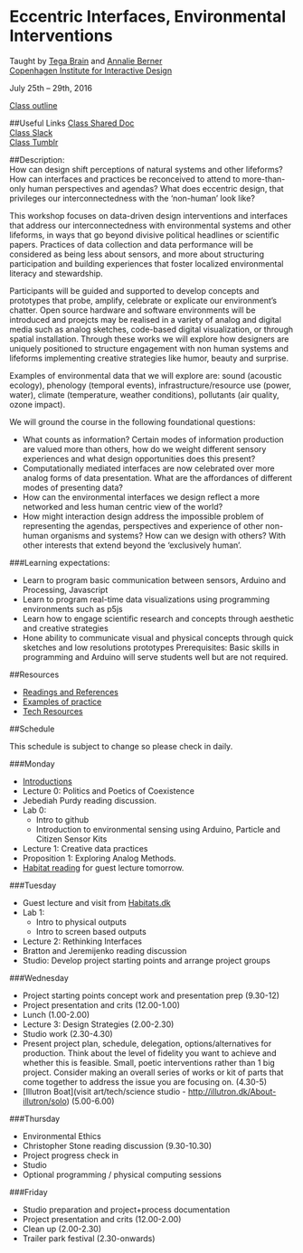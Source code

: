 # Eccentric Interfaces, Environmental Interventions
Taught by [Tega Brain](http://tegabrain.com/) and [Annalie Berner](http://www.annelieberner.com/)  
[Copenhagen Institute for Interactive Design](http://ciid.dk/education/summer-school/ciid-summer-school-2016/workshops/eccentric-interfaces-environmental-interventions/) 

July 25th – 29th, 2016  

[Class outline](https://tegacodes.github.io/EccentricInterfaces/#/) 

##Useful Links
[Class Shared Doc](https://paper.dropbox.com/doc/Test-doc-hhRZor2rFpYTw2rcqLmTN)  
[Class Slack](https://eccentric-interfaces.slack.com)  
[Class Tumblr](https://www.tumblr.com/join/DSsKvwaQ8U)  

##Description:  
How can design shift perceptions of natural systems and other lifeforms? How can interfaces and practices be reconceived to attend to more-than-only human perspectives and agendas? What does eccentric design, that privileges our interconnectedness with the ‘non-human’ look like?  

This workshop focuses on data-driven design interventions and interfaces that address our interconnectedness with environmental systems and other lifeforms, in ways that go beyond divisive political headlines or scientific papers. Practices of data collection and data performance will be considered as being less about sensors, and more about structuring participation and building experiences that foster localized environmental literacy and stewardship.  

Participants will be guided and supported to develop concepts and prototypes that probe, amplify, celebrate or explicate our environment’s chatter. Open source hardware and software environments will be introduced and proejcts may be realised in a variety of analog and digital media such as analog sketches, code-based digital visualization, or through spatial installation. Through these works we will explore how designers are uniquely positioned to structure engagement with non human systems and lifeforms implementing creative strategies like humor, beauty and surprise.  

Examples of environmental data that we will explore are: sound (acoustic ecology), phenology (temporal events), infrastructure/resource use (power, water), climate (temperature, weather conditions), pollutants (air quality, ozone impact).  

We will ground the course in the following foundational questions:  

* What counts as information? Certain modes of information production are valued more than others, how do we weight different sensory experiences and what design opportunities does this present?
* Computationally mediated interfaces are now celebrated over more analog forms of data presentation. What are the affordances of different modes of presenting data?
* How can the environmental interfaces we design reflect a more networked and less human centric view of the world?
* How might interaction design address the impossible problem of representing the agendas, perspectives and experience of other non-human organisms and systems? How can we design with others? With other interests that extend beyond the ‘exclusively human’.

###Learning expectations:  

* Learn to program basic communication between sensors, Arduino and Processing, Javascript
* Learn to program real-time data visualizations using programming environments such as p5js
* Learn how to engage scientific research and concepts through aesthetic and creative strategies
* Hone ability to communicate visual and physical concepts through quick sketches and low resolutions prototypes
Prerequisites: Basic skills in programming and Arduino will serve students well but are not required.

##Resources

* [Readings and References](https://github.com/tegacodes/EccentricInterfaces/blob/master/reading-resources.md)
* [Examples of practice](https://github.com/tegacodes/EccentricInterfaces/blob/master/practice.md)
* [Tech Resources](https://github.com/tegacodes/EccentricInterfaces/blob/master/tech-resources.md)

##Schedule

This schedule is subject to change so please check in daily.

###Monday
* [Introductions](https://tegacodes.github.io/EccentricInterfaces/slides/0/0.html)
* Lecture 0: Politics and Poetics of Coexistence
* Jebediah Purdy reading discussion.
* Lab 0:
	* Intro to github
	* Introduction to environmental sensing using Arduino, Particle and Citizen Sensor Kits
* Lecture 1: Creative data practices
* Proposition 1: Exploring Analog Methods.
* [Habitat reading](https://github.com/tegacodes/EccentricInterfaces/blob/master/attachments/Bynatur_publikation.pdf) for guest lecture tomorrow. 

###Tuesday
* Guest lecture and visit from [Habitats.dk](http://www.habitats.dk/)
* Lab 1:
	* Intro to physical outputs
	* Intro to screen based outputs
* Lecture 2: Rethinking Interfaces
* Bratton and Jeremijenko reading discussion
* Studio: Develop project starting points and arrange project groups

###Wednesday
* Project starting points concept work and presentation prep (9.30-12)
* Project presentation and crits (12.00-1.00)
* Lunch (1.00-2.00)
* Lecture 3: Design Strategies (2.00-2.30)
* Studio work (2.30-4.30)
* Present project plan, schedule, delegation, options/alternatives for production. Think about the level of fidelity you want to achieve and whether this is feasible. Small, poetic interventions rather than 1 big project. Consider making an overall series of works or kit of parts that come together to address the issue you are focusing on. (4.30-5)
* [Illutron Boat](visit art/tech/science studio - http://illutron.dk/About-illutron/solo) (5.00-6.00)

###Thursday
* Environmental Ethics 
* Christopher Stone reading discussion (9.30-10.30)
* Project progress check in
* Studio
* Optional programming / physical computing sessions

###Friday
* Studio preparation and project+process documentation
* Project presentation and crits (12.00-2.00)
* Clean up (2.00-2.30)
* Trailer park festival (2.30-onwards)
